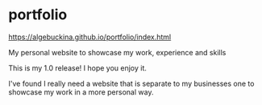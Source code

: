 # portfolio

https://algebuckina.github.io/portfolio/index.html

My personal website to showcase my work, experience and skills

This is my 1.0 release! I hope you enjoy it.

I've found I really need a website that is separate to my businesses one to showcase my work in a more personal way.